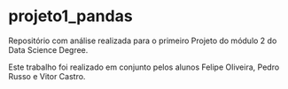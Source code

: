 # projeto1_pandas
Repositório com análise realizada para o primeiro Projeto do módulo 2 do Data Science Degree.

Este trabalho foi realizado em conjunto pelos alunos Felipe Oliveira, Pedro Russo e Vitor Castro.
